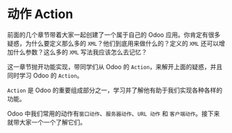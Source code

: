 # 动作 Action  

前面的几个章节带着大家一起创建了一个属于自己的 Odoo 应用。你肯定有很多疑惑，为什么要定义那么多的 `XML`？他们到底用来做什么的？定义的 `XML` 还可以增加什么参数？这么多的 `XML` 写法我应该怎么去记忆？  

这一章节抛开功能实现，带同学们从 Odoo 的 `Action`，来解开上面的疑惑，并且同时学习 Odoo 的 `Action`。  

`Action` 是 Odoo 的重要组成部分之一，学习并了解他有助于我们实现各种各样的功能。  

Odoo 中我们常用的动作有`窗口动作`、`服务器动作`、`URL 动作` 和 `客户端动作`。接下来就带大家一个一个了解它们。  
